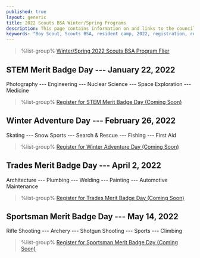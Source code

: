 ```yaml
---
published: true
layout: generic
title: 2022 Scouts BSA Winter/Spring Programs
description: This page contains information on and links to the council website to register for winter/spring 2022 programs at Camp Workcoeman.
keywords: "Boy Scout, Scouts BSA, resident camp, 2022, registration, reservation, winter/spring programs"
---
```


> %list-group%
> <a href="{{ site.url }}/pdf/2021/2022-winter-spring-programs.pdf" class="list-group-item">Winter/Spring 2022 Scouts BSA Program Flier</a>

## STEM Merit Badge Day --- January 22, 2022

Photography --- Engineering --- Nuclear Science --- Space Exploration --- Medicine

> %list-group%
> <a href="https://scoutingevent.com/" class="list-group-item">Register for STEM Merit Badge Day (Coming Soon)</a>

## Winter Adventure Day --- February 26, 2022

Skating --- Snow Sports --- Search & Rescue --- Fishing --- First Aid

> %list-group%
> <a href="https://scoutingevent.com/" class="list-group-item">Register for Winter Adventure Day (Coming Soon)</a>

## Trades Merit Badge Day --- April 2, 2022

Architecture --- Plumbing --- Welding --- Painting --- Automotive Maintenance

> %list-group%
> <a href="https://scoutingevent.com/" class="list-group-item">Register for Trades Merit Badge Day (Coming Soon)</a>

## Sportsman Merit Badge Day --- May 14, 2022

Rifle Shooting --- Archery --- Shotgun Shooting --- Sports --- Climbing

> %list-group%
> <a href="https://scoutingevent.com/" class="list-group-item">Register for Sportsman Merit Badge Day (Coming Soon)</a>

